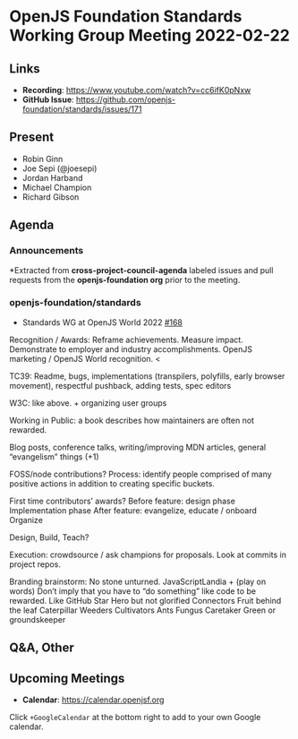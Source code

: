 # OpenJS Foundation Standards Working Group Meeting 2022-02-22

## Links

* **Recording**: https://www.youtube.com/watch?v=cc6ifK0pNxw
* **GitHub Issue**: https://github.com/openjs-foundation/standards/issues/171

## Present

*  Robin Ginn
* Joe Sepi (@joesepi)
* Jordan Harband
* Michael Champion
* Richard Gibson



## Agenda

### Announcements

*Extracted from **cross-project-council-agenda** labeled issues and pull requests from the **openjs-foundation org** prior to the meeting.

### openjs-foundation/standards

* Standards WG at OpenJS World 2022 [#168](https://github.com/openjs-foundation/standards/issues/168)

Recognition / Awards: 
Reframe achievements. Measure impact. Demonstrate to employer and industry accomplishments. OpenJS marketing / OpenJS World recognition. <

TC39: Readme, bugs, implementations (transpilers, polyfills, early browser movement), respectful pushback, adding tests, spec editors

W3C: like above. + organizing user groups

Working in Public: a book describes how maintainers are often not rewarded. 

Blog posts, conference talks, writing/improving MDN articles, general “evangelism” things (+1)

FOSS/node contributions? 
Process: identify people comprised of many positive actions in addition to creating specific buckets.

First time contributors’ awards? 
Before feature: design phase
Implementation phase
After feature: evangelize, educate / onboard
Organize

Design, Build, Teach?

Execution: crowdsource / ask champions for proposals. Look at commits in project repos.

Branding brainstorm:
No stone unturned.
JavaScriptLandia + (play on words)
Don’t imply that you have to “do something” like code to be rewarded.
Like GitHub Star
Hero but not glorified
Connectors
Fruit behind the leaf
Caterpillar
Weeders
Cultivators
Ants
Fungus
Caretaker
Green or groundskeeper



## Q&A, Other

## Upcoming Meetings

* **Calendar**: <https://calendar.openjsf.org>

Click `+GoogleCalendar` at the bottom right to add to your own Google calendar.


